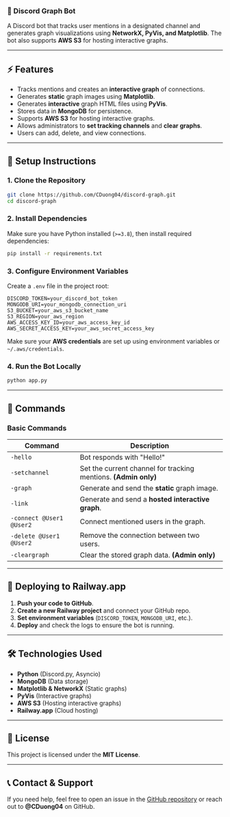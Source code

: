 ### **📌 Discord Graph Bot**  
A Discord bot that tracks user mentions in a designated channel and generates graph visualizations using **NetworkX, PyVis, and Matplotlib**. The bot also supports **AWS S3** for hosting interactive graphs.

---

## **⚡ Features**
- Tracks mentions and creates an **interactive graph** of connections.
- Generates **static** graph images using **Matplotlib**.
- Generates **interactive** graph HTML files using **PyVis**.
- Stores data in **MongoDB** for persistence.
- Supports **AWS S3** for hosting interactive graphs.
- Allows administrators to **set tracking channels** and **clear graphs**.
- Users can add, delete, and view connections.

---

## **🚀 Setup Instructions**

### **1. Clone the Repository**
```bash
git clone https://github.com/CDuong04/discord-graph.git
cd discord-graph
```

### **2. Install Dependencies**
Make sure you have Python installed (`>=3.8`), then install required dependencies:
```bash
pip install -r requirements.txt
```

### **3. Configure Environment Variables**
Create a `.env` file in the project root:
```
DISCORD_TOKEN=your_discord_bot_token
MONGODB_URI=your_mongodb_connection_uri
S3_BUCKET=your_aws_s3_bucket_name
S3_REGION=your_aws_region
AWS_ACCESS_KEY_ID=your_aws_access_key_id
AWS_SECRET_ACCESS_KEY=your_aws_secret_access_key
```
Make sure your **AWS credentials** are set up using environment variables or `~/.aws/credentials`.

### **4. Run the Bot Locally**
```bash
python app.py
```

---

## **📖 Commands**

### **Basic Commands**
| Command            | Description                                        |
|--------------------|----------------------------------------------------|
| `-hello`          | Bot responds with "Hello!"                         |
| `-setchannel`     | Set the current channel for tracking mentions. **(Admin only)** |
| `-graph`          | Generate and send the **static** graph image.      |
| `-link`           | Generate and send a **hosted interactive graph**.  |
| `-connect @User1 @User2` | Connect mentioned users in the graph. |
| `-delete @User1 @User2` | Remove the connection between two users. |
| `-cleargraph`     | Clear the stored graph data. **(Admin only)** |

---

## **🚀 Deploying to Railway.app**
1. **Push your code to GitHub**.
2. **Create a new Railway project** and connect your GitHub repo.
3. **Set environment variables** (`DISCORD_TOKEN`, `MONGODB_URI`, etc.).
4. **Deploy** and check the logs to ensure the bot is running.

---

## **🛠 Technologies Used**
- **Python** (Discord.py, Asyncio)
- **MongoDB** (Data storage)
- **Matplotlib & NetworkX** (Static graphs)
- **PyVis** (Interactive graphs)
- **AWS S3** (Hosting interactive graphs)
- **Railway.app** (Cloud hosting)

---

## **📜 License**
This project is licensed under the **MIT License**.

---

## **📞 Contact & Support**
If you need help, feel free to open an issue in the [GitHub repository](https://github.com/CDuong04/discord-graph) or reach out to **@CDuong04** on GitHub.

